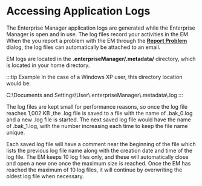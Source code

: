 # Accessing Application Logs

The Enterprise Manager application logs are generated while the Enterprise Manager is open and in use. The log files record
your activities in the EM. When the you report a problem with the EM
through the **[Report Problem](Reporting-Problems.md)** dialog, the
log files can automatically be attached to an email.

EM logs are located in the **.enterpriseManager/.metadata/** directory,
which is located in your home directory.

:::tip Example
In the case of a Windows XP user, this directory location would be:

C:\Documents and Settings\User\\.enterpriseManager\\.metadata\\.log
:::

The log files are kept small for performance reasons, so once the log
file reaches 1,002 KB ,the .log file is saved to a file with the name of
.bak_0.log and a new .log file is started. The next saved log file would
have the name of .bak_1.log, with the number increasing each time to
keep the file name unique.

Each saved log file will have a comment near the beginning of the file
which lists the previous log file name along with the creation date and
time of the log file. The EM keeps 10 log files only, and these will
automatically close and open a new one once the maximum size is reached.
Once the EM has reached the maximum of 10 log files, it will continue by
overwriting the oldest log file when necessary.
